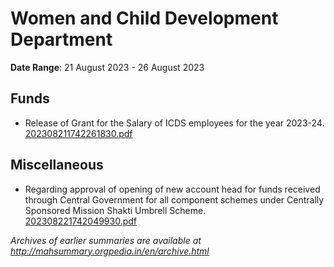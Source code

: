 # Women and Child Development Department

**Date Range**: 21 August 2023 - 26 August 2023


## Funds
- Release of Grant for the Salary of ICDS employees for the year 2023-24.\
  [202308211742261830.pdf](https://gr.maharashtra.gov.in/Site/Upload/Government%20Resolutions/English/202308211742261830.pdf)

## Miscellaneous
- Regarding approval of opening of new account head for funds received through Central Government for all component schemes under Centrally Sponsored Mission Shakti Umbrell Scheme.\
  [202308221742049930.pdf](https://gr.maharashtra.gov.in/Site/Upload/Government%20Resolutions/English/202308221742049930.pdf)


*Archives of earlier summaries are available at http://mahsummary.orgpedia.in/en/archive.html*